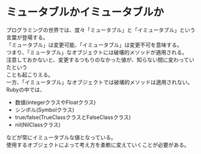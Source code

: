 # ミュータブルかイミュータブルか  
プログラミングの世界では、度々「ミュータブル」と「イミュータブル」という言葉が登場する。  
「ミュータブル」は変更可能、「イミュータブル」は変更不可を意味する。  
つまり、「ミュータブル」なオブジェクトには破壊的メソッドが適用される。  
注意しておかないと、変更するつもりのなかった値が、知らない間に変わっていたという  
ことも起こりえる。  
一方、「イミュータブル」なオブジェクトでは破壊的メソッドは適用されない。  
Rubyの中では、  
- 数値(integerクラスやFloatクラス)
- シンボル(Symbolクラス)
- true/false(TrueClassクラスとFalseClassクラス)
- nil(NilClassクラス)  

などが常にイミュータブルな値となっている。  
使用するオブジェクトによって考え方を柔軟に変えていくことが必要がある。

 
